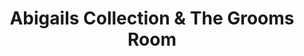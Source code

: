 ---
title: "Abigails Collection & The Grooms Room"
url: /colchester/abigails-collection-und-the-grooms-room/
shop: Kleidung
---